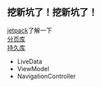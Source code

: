 ## 挖新坑了！挖新坑了！
[jetpack](https://developer.android.com/jetpack/docs/getting-started)了解一下  
[分页库](https://developer.android.com/topic/libraries/architecture/paging)  
[持久库](https://developer.android.com/reference/android/arch/persistence/room/Room)  

+ LiveData
+ ViewModel
+ NavigationController